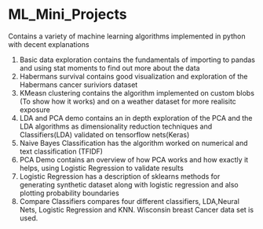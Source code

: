 # ML_Mini_Projects
Contains a variety of machine learning algorithms implemented in python with decent explanations
1. Basic data exploration contains the fundamentals of importing to pandas and using stat moments to find out more about the data
2. Habermans survival contains good visualization and exploration of the Habermans cancer suriviors dataset
3. KMeasn clustering contains the algorithm implemented on custom blobs (To show how it works) and on a weather dataset for more realisitc exposure
4. LDA and PCA demo contains an in depth exploration of the PCA and the LDA algorithms as dimensionality reduction techniques and Classifiers(LDA) validated on tensorflow nets(Keras)
5. Naive Bayes Classification has the algorithm worked on numerical and text classification (TFIDF)
6. PCA Demo contains an overview of how PCA works and how exactly it helps, using Logistic Regression to validate results
7. Logistic Regression has a description of sklearns methods for generating synthetic dataset along with logistic regression and also plotting probability boundaries
8. Compare Classifiers compares four different classifiers, LDA,Neural Nets, Logistic Regression and KNN. Wisconsin breast Cancer data set is used.
